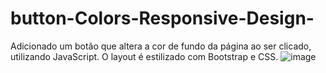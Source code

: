 # button-Colors-Responsive-Design-
Adicionado um botão que altera a cor de fundo da página ao ser clicado, utilizando JavaScript. O layout é estilizado com Bootstrap e CSS.
![image](https://github.com/Johnwesleysousa/button-Colors-Responsive-Design-/assets/148167973/ee08dcd6-2c9c-4c3b-a509-17a6c637fcb4)
